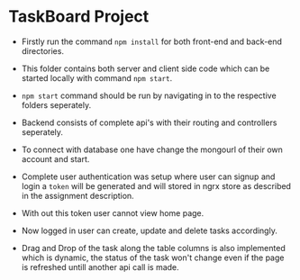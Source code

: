 # TaskBoard Project 

* Firstly run the command `npm install` for both front-end and back-end directories.

* This folder contains both server and client side code which can be started locally with command `npm start`.

* `npm start` command should be run by navigating in to the respective folders seperately.

* Backend consists of complete api's with their routing and controllers seperately.

* To connect with database one have change the mongourl of their own account and start.

* Complete user authentication was setup where user can signup and login a `token` will be generated and will stored in ngrx store as described in the assignment description.

* With out this token user cannot view home page.

* Now logged in user can create, update and delete tasks accordingly.

* Drag and Drop of the task along the table columns is also implemented which is dynamic, the status of the  task won't change even if the page is refreshed untill another api call is made.

